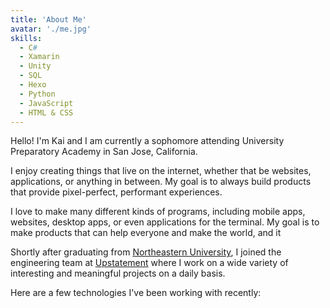 ```yaml
---
title: 'About Me'
avatar: './me.jpg'
skills:
  - C#
  - Xamarin
  - Unity
  - SQL
  - Hexo
  - Python
  - JavaScript
  - HTML & CSS
---
```


Hello! I'm Kai and I am currently a sophomore attending University Preparatory Academy in San Jose, California.

I enjoy creating things that live on the internet, whether that be websites, applications, or anything in between. My goal is to always build products that provide pixel-perfect, performant experiences.

I love to make many different kinds of programs, including mobile apps, websites, desktop apps, or even applications for the terminal. My goal is to make products that can help everyone and make the world, and it

Shortly after graduating from [Northeastern University](https://www.ccis.northeastern.edu/), I joined the engineering team at [Upstatement](https://www.upstatement.com/) where I work on a wide variety of interesting and meaningful projects on a daily basis.

Here are a few technologies I've been working with recently:
